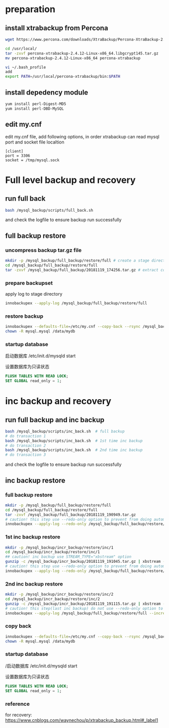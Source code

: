# preparation
## install xtrabackup from Percona
```sh
wget https://www.percona.com/downloads/XtraBackup/Percona-XtraBackup-2.4.12/binary/tarball/percona-xtrabackup-2.4.12-Linux-x86_64.libgcrypt145.tar.gz

cd /usr/local/
tar -zxvf percona-xtrabackup-2.4.12-Linux-x86_64.libgcrypt145.tar.gz
mv percona-xtrabackup-2.4.12-Linux-x86_64 percona-xtrabackup

vi ~/.bash_profile
add
export PATH=/usr/local/percona-xtrabackup/bin:$PATH
```

## install depedency module
```sh
yum install perl-Digest-MD5
yum install perl-DBD-MySQL
```

## edit my.cnf
edit my.cnf file, add following options, in order xtrabackup can read mysql port and socket file localtion
```
[client]
port = 3306
socket = /tmp/mysql.sock
```

# Full level backup and recovery
## run full back
```sh
bash /mysql_backup/scripts/full_back.sh
```
and check the logfile to ensure backup run successfully

## full backup restore
### uncompress backup tar.gz file
```sh
mkdir -p /mysql_backup/full_backup/restore/full # create a stage directory
cd /mysql_backup/full_backup/restore/full
tar -zxvf /mysql_backup/full_backup/20181119_174256.tar.gz # extract compressed backup file
```

### prepare backupset 
apply log to stage directory
```sh
innobackupex --apply-log /mysql_backup/full_backup/restore/full
```

### restore backup
```sh
innobackupex --defaults-file=/etc/my.cnf --copy-back --rsync /mysql_backup/full_backup/restore/full
chown -R mysql.mysql /data/mydb
```

### startup database
启动数据库
/etc/init.d/mysqld start

设置数据库为只读状态
```sql
FLUSH TABLES WITH READ LOCK;
SET GLOBAL read_only = 1;
```

# inc backup and recovery
## run full backup and inc backup
```sh
bash /mysql_backup/scripts/inc_back.sh	# full backup
# do transaction 1
bash /mysql_backup/scripts/inc_back.sh	# 1st time inc backup
# do transaction 2
bash /mysql_backup/scripts/inc_back.sh  # 2nd time inc backup
# do transaction 3
```
and check the logfile to ensure backup run successfully

## inc backup restore
### full backup restore
```sh
mkdir -p /mysql_backup/full_backup/restore/full
cd /mysql_backup/full_backup/restore/full
tar -zxvf /mysql_backup/full_backup/20181119_190949.tar.gz
# caution! this step use --redo-only option to prevent from doing automatic rollback
innobackupex --apply-log --redo-only /mysql_backup/full_backup/restore/full
```

### 1st inc backup restore
```sh
mkdir -p /mysql_backup/incr_backup/restore/inc/1
cd /mysql_backup/incr_backup/restore/inc/1
## caution! inc backup use STREAM_TYPE="xbstream" option
gunzip -c /mysql_backup/incr_backup/20181119_191045.tar.gz | xbstream -x -
# caution! this step use --redo-only option to prevent from doing automatic rollback
innobackupex --apply-log --redo-only /mysql_backup/full_backup/restore/full --incremental-dir=/mysql_backup/incr_backup/restore/inc/1
```

### 2nd inc backup restore
```sh
mkdir -p /mysql_backup/incr_backup/restore/inc/2
cd /mysql_backup/incr_backup/restore/inc/2
gunzip -c /mysql_backup/incr_backup/20181119_191115.tar.gz | xbstream -x -
# caution! this step(last inc backup) do not use --redo-only option to do the final restore
innobackupex --apply-log /mysql_backup/full_backup/restore/full --incremental-dir=/mysql_backup/incr_backup/restore/inc/2 
```

### copy back 
```sh
innobackupex --defaults-file=/etc/my.cnf --copy-back --rsync /mysql_backup/full_backup/restore/full
chown -R mysql.mysql /data/mydb
```

### startup database
/启动数据库
/etc/init.d/mysqld start

设置数据库为只读状态
```sql
FLUSH TABLES WITH READ LOCK;
SET GLOBAL read_only = 1;
```

### reference
for recovery:
https://www.cnblogs.com/waynechou/p/xtrabackup_backup.html#_label1